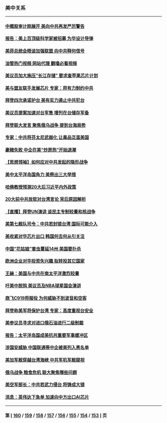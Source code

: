 ### 美中关系
---
#### [中概股审计刚展开 美向中共再发严厉警告](../../pages/nf1412576/n13830807.md?09231245) 
#### [报告：美上百顶级科学家被招募 为华设计导弹](../../pages/nf1412576/n13830728.md?09231245) 
#### [美菲总统会晤谈加强联盟 向中共释何信号](../../pages/nf1412576/n13830737.md?09231245) 
#### [油管热门视频 网站代理 翻墙必看视频](http://209.222.30.114:81/youtube.html?09231245)
#### [美议员加大施压“长江存储” 要求查苹果芯片计划](../../pages/nf1412576/n13830569.md?09231245) 
#### [美与盟友联手发展芯片 专家：将有力制约中共](../../pages/nf1412576/n13830450.md?09231245) 
#### [拜登四次承诺护台 美有实力遏止中共犯台](../../pages/nf1412576/n13830332.md?09231245) 
#### [美议员提案加速对台军售 增列在台储存军备](../../pages/nf1412576/n13830483.md?09231245) 
#### [拜登联大发言 聚焦俄乌战争 提到台海局势](../../pages/nf1412576/n13830351.md?09231245) 
#### [专家：中共将芬太尼武器化 让毒品泛滥美国](../../pages/nf1412576/n13829990.md?09231245) 
#### [豪赌失败 中企在美“炒房热”开始退潮](../../pages/nf1412576/n13829886.md?09231245) 
#### [【思想领袖】如何应对中共发起的隐形战争](../../pages/nf1412576/n13810274.md?09231245) 
#### [美中太平洋岛国角力 美祭出三大举措](../../pages/nf1412576/n13829861.md?09231245) 
#### [哈佛教授预测20大后习近平内外政策](../../pages/nf1412576/n13829176.md?09231245) 
#### [20大前中共放软对台湾言论 背后原因解析](../../pages/nf1412576/n13829842.md?09231245) 
#### [【直播】拜登UN演讲 谈民主专制较量和核战争](../../pages/nf1412576/n13829827.md?09231245) 
#### [美第七舰队司令：中共若封锁台湾 国际可能介入](../../pages/nf1412576/n13829091.md?09231245) 
#### [美收紧对华芯片出口 韩国何去何从引关注](../../pages/nf1412576/n13829752.md?09231245) 
#### [中国“花姑娘”害虫蔓延14州 美国要扑杀](../../pages/nf1412576/n13829751.md?09231245) 
#### [欧洲企业对华投资失兴趣 拟转投其它国家](../../pages/nf1412576/n13829495.md?09231245) 
#### [王赫：美国与中共在南太平洋激烈较量](../../pages/nf1412576/n13829445.md?09231245) 
#### [吁美中脱钩 美议员及NBA球星国会演讲](../../pages/nf1412576/n13829285.md?09231245) 
#### [商飞C919将服役 为何威胁不到波音和空客](../../pages/nf1412576/n13829235.md?09231245) 
#### [拜登称美军将保护台湾 专家：高度重视台安全](../../pages/nf1412576/n13829215.md?09231245) 
#### [美参议员寻求对进口俄石油进行二级制裁](../../pages/nf1412576/n13829145.md?09231245) 
#### [报告：太平洋岛国成美抗共重要军事缓冲区](../../pages/nf1412576/n13829074.md?09231245) 
#### [涉国安威胁 中国联通等中企被美列入黑名单](../../pages/nf1412576/n13829142.md?09231245) 
#### [美加军舰穿越台湾海峡 中共军机军舰窥视](../../pages/nf1412576/n13829135.md?09231245) 
#### [俄乌战争 粮食危机 联大聚焦哪些问题](../../pages/nf1412576/n13828959.md?09231245) 
#### [美空军部长：中共若武力侵台 将铸成大错](../../pages/nf1412576/n13828838.md?09231245) 
#### [消息：英伟达下急单 加速向中方出口AI芯片](../../pages/nf1412576/n13828761.md?09231245) 

---
#### 第 [ [160](./160.md?09231245) / [159](./159.md?09231245) / [158](./158.md?09231245) / [157](./157.md?09231245) / [156](./156.md?09231245) / [155](./155.md?09231245) / [154](./154.md?09231245) / [153](./153.md?09231245) ] 页
